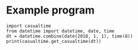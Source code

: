# Example program
```
import casualtime
from datetime import datetime, date, time
dt = datetime.combine(date(2018, 1, 1), time(8))
print(casualtime.get_casualtime(dt))
```
